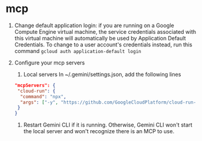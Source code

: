# mcp

1. Change default application login: if you are running on a Google Compute Engine virtual machine, the service credentials associated with this virtual machine will automatically be used by Application Default Credentials. To change to a user account's credentials instead, run this command ```gcloud auth application-default login```

1. Configure your mcp servers
   1. Local servers
   In ~/.gemini/settings.json, add the following lines

   ```json
   "mcpServers": {
    "cloud-run": {
     "command": "npx",
     "args": ["-y", "https://github.com/GoogleCloudPlatform/cloud-run-mcp"]
    }
   }
   ```

   1. Restart Gemini CLI if it is running. Otherwise, Gemini CLI won't start the local server and won't recognize there is an MCP to use.